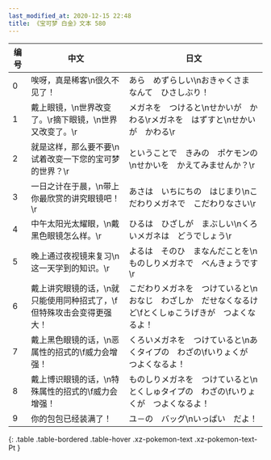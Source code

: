 ```yaml
---
last_modified_at: 2020-12-15 22:48
title: 《宝可梦 白金》文本 580
---
```

| 编号 | 中文 | 日文 |
| ---- | ---- | ---- |
| 0 | 唉呀，真是稀客\n很久不见了！ | あら　めずらしい\nおきゃくさま　なんて　ひさしぶり！ |
| 1 | 戴上眼镜，\n世界改变了。\r摘下眼镜，\n世界又改变了。\r | メガネを　つけると\nせかいが　かわる\rメガネを　はずすと\nせかいが　かわる\r |
| 2 | 就是这样，那么要不要\n试着改变一下您的宝可梦的世界？\r | ということで　きみの　ポケモンの\nせかいを　かえてみませんか？\r |
| 3 | 一日之计在于晨，\n带上你最欣赏的讲究眼镜吧！\r | あさは　いちにちの　はじまり\nこだわりメガネで　こだわりなさい\r |
| 4 | 中午太阳光太耀眼，\n戴黑色眼镜怎么样。\r | ひるは　ひざしが　まぶしい\nくろいメガネは　どうでしょう\r |
| 5 | 晚上通过夜视镜来复习\n这一天学到的知识。\r | よるは　そのひ　まなんだことを\nものしりメガネで　べんきょうです\r |
| 6 | 戴上讲究眼镜的话，\n就只能使用同种招式了，\f但特殊攻击会变得更强大！ | こだわりメガネを　つけていると\nおなじ　わざしか　だせなくなるけど\fとくしゅこうげきが　つよくなるよ！ |
| 7 | 戴上黑色眼镜的话，\n恶属性的招式的\f威力会增强！ | くろいメガネを　つけていると\nあくタイプの　わざの\fいりょくが　つよくなるよ！ |
| 8 | 戴上博识眼镜的话，\n特殊属性的招式的\f威力会增强！ | ものしりメガネを　つけていると\nとくしゅタイプの　わざの\fいりょくが　つよくなるよ！ |
| 9 | 你的包包已经装满了！ | ユ－の　バッグ\nいっぱい　だよ！ |
{: .table .table-bordered .table-hover .xz-pokemon-text .xz-pokemon-text-Pt }